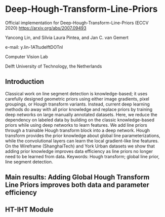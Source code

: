 # Deep-Hough-Transform-Line-Priors
Official implementation for Deep-Hough-Transform-Line-Priors (ECCV 2020) 
https://arxiv.org/abs/2007.09493

Yancong Lin, and Silvia Laura Pintea, and Jan C. van Gemert

e-mail: y.lin-1ATtudelftDOTnl

Computer Vision Lab

Delft University of Technology, the Netherlands

## Introduction

Classical work on line segment detection is knowledge-based; it uses carefully designed geometric priors using either image gradients, pixel groupings, or Hough transform variants. Instead, current deep learning methods do away with all prior knowledge and replace priors by training deep networks on large manually annotated datasets. Here, we reduce the dependency on labeled data by building on the classic knowledge-based priors while using deep networks to learn features. We add line priors through a trainable Hough transform block into a deep network. Hough transform provides the prior knowledge about global line parameterizations, while the convolutional layers can learn the local gradient-like line features. On the Wireframe (ShanghaiTech) and York Urban datasets we show that adding prior knowledge improves data efficiency as line priors no longer need to be learned from data. Keywords: Hough transform; global line prior, line segment detection.

## Main results: Adding Global Hough Transform Line Priors improves both data and parameter efficiency


## HT-IHT Module
